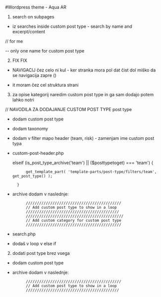 #Wordpress theme - Aqua AR

1. search on subpages
- iz searches inside custom post type - search by name and excerpt/content


// for me

-- only one name for custom post type

2. FIX FIX
- NAVIGACIJ čez celo ni kul - ker stranka mora pol dat čist dol miško da se navigacija zapre ()

- it moram čez cel struktura strani


3. za opise kategorij naredim custom post type in ga sam dodajo potem lahko notri



// NAVODILA ZA DODAJANJE CUSTOM POST TYPE
post type
- dodam custom post type
- dodam taxonomy
- dodam v filter mapo header (team, risk) - zamenjam ime custom post typa
- custom-post-header.php

	elseif (is_post_type_archive('team') || ($posttypetoget) === 'team') {

            get_template_part( 'template-parts/post-type/filters/team', get_post_type() );

        }

- archive dodam v naslednje:

			///////////////////////////////////////////			
			// Add custom post type to show in a loop
			//////////////////////////////////////////
			////////////////////////////////////////////
			// Add custom category for custom post type
			///////////////////////////////////////////

- search.php
 - dodaš v loop v else if


2. dodati post type brez vsega
- dodam custom post type
- archive dodam v naslednje:

			///////////////////////////////////////////			
			// Add custom post type to show in a loop
			//////////////////////////////////////////
